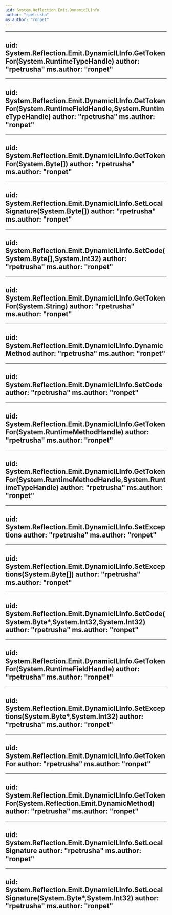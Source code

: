 ```yaml
---
uid: System.Reflection.Emit.DynamicILInfo
author: "rpetrusha"
ms.author: "ronpet"
---
```


---
uid: System.Reflection.Emit.DynamicILInfo.GetTokenFor(System.RuntimeTypeHandle)
author: "rpetrusha"
ms.author: "ronpet"
---

---
uid: System.Reflection.Emit.DynamicILInfo.GetTokenFor(System.RuntimeFieldHandle,System.RuntimeTypeHandle)
author: "rpetrusha"
ms.author: "ronpet"
---

---
uid: System.Reflection.Emit.DynamicILInfo.GetTokenFor(System.Byte[])
author: "rpetrusha"
ms.author: "ronpet"
---

---
uid: System.Reflection.Emit.DynamicILInfo.SetLocalSignature(System.Byte[])
author: "rpetrusha"
ms.author: "ronpet"
---

---
uid: System.Reflection.Emit.DynamicILInfo.SetCode(System.Byte[],System.Int32)
author: "rpetrusha"
ms.author: "ronpet"
---

---
uid: System.Reflection.Emit.DynamicILInfo.GetTokenFor(System.String)
author: "rpetrusha"
ms.author: "ronpet"
---

---
uid: System.Reflection.Emit.DynamicILInfo.DynamicMethod
author: "rpetrusha"
ms.author: "ronpet"
---

---
uid: System.Reflection.Emit.DynamicILInfo.SetCode
author: "rpetrusha"
ms.author: "ronpet"
---

---
uid: System.Reflection.Emit.DynamicILInfo.GetTokenFor(System.RuntimeMethodHandle)
author: "rpetrusha"
ms.author: "ronpet"
---

---
uid: System.Reflection.Emit.DynamicILInfo.GetTokenFor(System.RuntimeMethodHandle,System.RuntimeTypeHandle)
author: "rpetrusha"
ms.author: "ronpet"
---

---
uid: System.Reflection.Emit.DynamicILInfo.SetExceptions
author: "rpetrusha"
ms.author: "ronpet"
---

---
uid: System.Reflection.Emit.DynamicILInfo.SetExceptions(System.Byte[])
author: "rpetrusha"
ms.author: "ronpet"
---

---
uid: System.Reflection.Emit.DynamicILInfo.SetCode(System.Byte*,System.Int32,System.Int32)
author: "rpetrusha"
ms.author: "ronpet"
---

---
uid: System.Reflection.Emit.DynamicILInfo.GetTokenFor(System.RuntimeFieldHandle)
author: "rpetrusha"
ms.author: "ronpet"
---

---
uid: System.Reflection.Emit.DynamicILInfo.SetExceptions(System.Byte*,System.Int32)
author: "rpetrusha"
ms.author: "ronpet"
---

---
uid: System.Reflection.Emit.DynamicILInfo.GetTokenFor
author: "rpetrusha"
ms.author: "ronpet"
---

---
uid: System.Reflection.Emit.DynamicILInfo.GetTokenFor(System.Reflection.Emit.DynamicMethod)
author: "rpetrusha"
ms.author: "ronpet"
---

---
uid: System.Reflection.Emit.DynamicILInfo.SetLocalSignature
author: "rpetrusha"
ms.author: "ronpet"
---

---
uid: System.Reflection.Emit.DynamicILInfo.SetLocalSignature(System.Byte*,System.Int32)
author: "rpetrusha"
ms.author: "ronpet"
---
